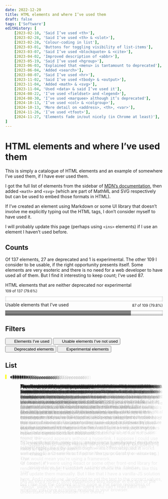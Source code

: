 ```yaml
---
date: 2022-12-20
title: HTML elements and where I’ve used them
draft: false
tags: ['Software']
editHistory: [
	[2023-02-10, 'Said I’ve used <th>'],
	[2023-02-28, 'Said I’ve used <th> & <slot>'],
	[2023-02-28, 'Colour-coding in list'],
	[2023-03-01, 'Buttons for toggling visibility of list-items'],
	[2023-03-07, 'Said I’ve used <blockquote> & <cite>'],
	[2023-04-02, 'Improved description of <abbr>'],
	[2023-05-19, 'Said I’ve used <hgroup>'],
	[2023-06-03, 'Explained that <menu> is tantamount to deprecated'],
	[2023-06-04, 'Added <search>'],
	[2023-08-07, 'Said I’ve used <hr>'],
	[2023-11-02, 'Said I’ve used <tbody> & <output>'],
	[2023-11-04, 'Added <math> & <svg>'],
	[2023-11-04, 'Used <data> & said I’ve used it'],
	[2024-08-22, 'I’ve used <fieldset> and <legend>'],
	[2024-08-30, 'I’ve used <marquee> although it’s deprecated'],
	[2024-10-13, 'I’ve used <col> & <colgroup>'],
	[2024-10-13, 'More detail on <address>, <th>, <var>'],
	[2024-11-26, 'I’ve used <tfoot>'],
	[2024-11-27, 'Elements fade in/out nicely (in Chrome at least)'],
]
---
```


<style>
:root {
	/* An extra gradient to make the elements look more 3D. */
	--gradient-overlay-3d: linear-gradient(rgba(0,0,0,0.125), transparent 16.7%, rgba(255,255,255,0.125) 33.3%, transparent 50%, rgba(0,0,0,0.25));

  /* Fills for the definition list items.
	These are actually solid colour fills, because --gradient-overlay-3d is commented out in them.
	But I’ve implemented them as gradients, in case I wanted to uncomment the var(--gradient-overlay-3d),
  and so that I can have the “used” colour derived from the “usable-unused” made darker. */
	--used-gradient:
		/* var(--gradient-overlay-3d), */
		linear-gradient(rgba(0,0,0,0.5), rgba(0,0,0,0.5)),
		linear-gradient(var(--colour1), var(--colour1));
	--usable-unused-gradient:
		/* var(--gradient-overlay-3d), */
		linear-gradient(var(--colour1), var(--colour1));
	--deprecated-gradient:
		/* var(--gradient-overlay-3d), */
		linear-gradient(var(--colour2), var(--colour2));
	--experimental-gradient: var(--deprecated-gradient);
}

label {
	display: flex;
	justify-content: space-between;
	flex-wrap: wrap;
	margin: 0.125rem 0 0.5rem;
}

label small {
	line-height: 1.3333em;
	margin: 0.3333em 0 0;
}

/* <meter> & <progress> elements contain pseudo-elements that are difficult to style consistently across browsers.
Instead, I’ve decided to hide as much as I can, and use a linear gradient to fill the bars to the required proportion.
Firefox still shows a green pseudo-element for the bar, which is a bit irritating but I haven’t been able to fix it. */

meter,progress {
	width: 100%;
	height: 1rem;
	appearance: none;
	border: none;
	background: none;
	background-color: white;
	box-shadow: 0 0 0.5em -0.25em #333 inset;
}

/* The linear gradients referring to var(--percentage) are what fill the bars to the required proportion.
That variable is set within the HTML for each element. */

meter {
	background-image: var(--gradient-overlay-3d),
	                  linear-gradient(to right, var(--colour1) var(--percentage), var(--colour2) 0%);
}

progress {
	background-image: var(--gradient-overlay-3d),
	                  linear-gradient(to right, rgba(0,0,0,0.5) var(--percentage), transparent 0%);
	background-color: var(--colour1);
}

::-webkit-meter-bar,
::-webkit-progress-bar {
	opacity: 0;
}

::-webkit-meter-optimum-value,
::-webkit-progress-value,
::-moz-progress-bar {
	opacity: 0;
}

.filter-buttons {
	display: flex;
	gap: 0.25em;
	flex-wrap: wrap;
}

button[data-elements-class] {
	padding-left: 1em;
}

button[data-elements-class] span {
	display: inline-block;
	width: 1em;
	height: 1em;
	transform: translateX(-0.5em);
	vertical-align: -0.1875em;
	filter: drop-shadow(0.5px 0.5px var(--nav-text)) drop-shadow(-0.5px -0.5px var(--nav-text)) drop-shadow(-0.5px 0.5px var(--nav-text)) drop-shadow(0.5px -0.5px var(--nav-text));
	/* background-color: var(--colour2); */
}

button[data-elements-class] span::before {
	content: '';
	display: inline-block;
	width: 1em;
	height: 1em;
	/* Cross shape from BennettFeely.com/clippy */
	clip-path: polygon(20% 0%, 0% 20%, 30% 50%, 0% 80%, 20% 100%, 50% 70%, 80% 100%, 100% 80%, 70% 50%, 100% 20%, 80% 0%, 50% 30%);
}

button[data-elements-class][aria-pressed="true"] span::before {
	clip-path: unset;
	background-color: var(--colour6);
	/* Custon tick shape from BennettFeely.com/clippy */
	clip-path: polygon(16% 51%, 0 69%, 32% 100%, 100% 20%, 80% 0%, 33% 66%);
}

dl div.hidden {
	display: none;
}

/* Code for transitioning to/from `display:none` adapted from https://developer.mozilla.org/en-US/docs/Web/CSS/CSS_transitions/Using_CSS_transitions#transitioning_display_and_content-visibility */
@media (prefers-reduced-motion: no-preference) {
	@supports (interpolate-size: allow-keywords) {
		:root {
			interpolate-size: allow-keywords;
		}

		dl div {
			transition:
				display 0.5s allow-discrete,
				height 0.5s ease,
				opacity 0.5s ease;
			display: block;
			height: auto;
			opacity: 1;
		}

		@starting-style {
  		dl div {
				height: 0;
				opacity: 0;
  		}
		}

		dl div.hidden {
			display: none;
			height: 0;
			opacity: 0;
		}
	}
}

dl div {
	padding-left: 1rem;
	/* This is purely so pseudo-elements have the same height as their parents. */
	position: relative;
}

dd {
	margin-left: 2rem;
}

/* Changing the 1rem margin-bottom to padding makes the transition on the parent div’s height smoother,
because the padding is treated as part of the height of the div but margin wouldn’t be. */
dd p:last-child {
	margin-bottom: 0;
	padding-bottom: 1rem;
}

dl div::before {
	content: '';
	position: absolute;
	transform: translateX(-1rem);
	width: 0.25rem;
	height: calc(100% + 1em);
	/* If a class has been set on <div>, the yellow should be hidden by background-image.
	So if yellow appears, a class is missing. */
	background-color: yellow;
}

dl div.used::before,
button[data-elements-class="used"] span::before {
	background-image: var(--used-gradient);
}

dl div.deprecated::before,
button[data-elements-class="deprecated"] span::before {
	background-image: var(--deprecated-gradient);
}

dl div.experimental::before,
button[data-elements-class="experimental"] span::before {
	background-image: var(--experimental-gradient);
}

dl div.usable-unused::before,
button[data-elements-class="usable-unused"] span::before {
	background-image: var(--usable-unused-gradient);
}
</style>

# HTML elements and where I’ve used them

This is simply a catalogue of HTML elements and an example of somewhere I’ve used them, if I have ever used them.

I got the full list of elements from the sidebar of [MDN’s documentation](https://developer.mozilla.org/en-US/docs/Web/HTML/Element), then added <code>&lt;math&gt;</code> and <code>&lt;svg&gt;</code> (which are part of MathML and SVG respectively but can be used to embed those formats in HTML).

If I’ve created an element using Markdown or some UI library that doesn’t involve me explicitly typing out the HTML tags, I don’t consider myself to have used it.

I will probably update this page (perhaps using <code>&lt;ins&gt;</code> elements) if I use an element I haven’t used before.

## Counts

Of <data value="total">137</data> elements, <data value="deprecated">27</data> are deprecated and <data value="experimental">1</data> is experimental.
The other <data value="usable">109</data> I consider to be usable, if the right opportunity presents itself.
Some elements are very esoteric and there is no need for a web developer to have used all of them.
But I find it interesting to keep count; I’ve used <data value="used">87</data>.

<label for="meter">
	HTML elements that are neither deprecated nor experimental
	<small>
		<data value="usable">109</data>
		of
		<data value="total">137</data>
		(<data value="usable-percent-of-total">79.6</data>%)
	</small>
</label>
<meter id="meter"	min="0"
	value="109" max="137"
	data-value="usable" data-max="total"
	style="--percentage: 79.6%"
></meter>

<label for="progress">
	Usable elements that I’ve used
	<small>
		<data value="used">87</data>
		of
		<data value="usable">109</data>
		(<data value="used-percent-of-usable">79.8</data>%)
	</small>
</label>
<progress id="progress"	min="0"
	value="87" max="109"
	data-value="used" data-max="usable"
	style="--percentage: 79.8%"
></progress>

## Filters

<!-- The empty <span>s are for the tick/cross shapes. -->
<div class="filter-buttons">
	<button type="button" aria-pressed="true" data-elements-class="used">
		<span></span>Elements I’ve used
	</button>
	<button type="button" aria-pressed="true" data-elements-class="usable-unused">
		<span></span>Usable elements I’ve not used
	</button>
	<button type="button" aria-pressed="true" data-elements-class="deprecated">
		<span></span>Deprecated elements
	</button>
	<button type="button" aria-pressed="true" data-elements-class="experimental">
		<span></span>Experimental elements
	</button>
</div>

## List

<dl>

<div class="used" id="a">
	<dt><code>&lt;a&gt;</code></dt>
	<dd>
		<p>
			The element that puts the “hyper” into HyperText Markup Language, this is on pretty much every webpage I’ve ever made.
		</p>
	</dd>
</div>

<div class="used" id="abbr">
	<dt><code>&lt;abbr&gt;</code></dt>
	<dd>
		<p>
			Here’s an example of this element: <abbr title="United Kingdom">UK</abbr>.
			The code for that is <code>&lt;abbr title="United Kingdom"&gt;UK&lt;/abbr&gt;</code>.
		</p>
		<p>
			On desktop, you can mouse-over the element to see the title.
			On a mobile device, you can’t do that, so it’s not very useful.
			So I generally prefer to write out abbreviations in the text, without a special element, as in “I live in the UK (United Kingdom).”
		</p>
		<p>
			But the header of my Latin dictionary, <a href="https://www.velut.co.uk">velut</a>, has both approaches, with one expansion of the abbreviation in English and one in Latin:
		<pre><code>&lt;p&gt;
	&lt;abbr title="Useful Tables of Excellent Latin Vocabulary"&gt;
		velut
	&lt;/abbr&gt;
&lt;/p&gt;
&lt;p lang="la"&gt;
	Vocābulōrum Excellentium Latīnōrum Ūtilēs Tabulae
&lt;/p&gt;</code></pre>
		</p>
		<p>
			(As an extra nicety, both expansions also appear in the text of the “About” page of velut.
			Mobile-users who can’t read Latin can understand the abbreviation from there.)
		</p>
	</dd>
</div>

<div class="deprecated" id="acronym">
	<dt><code>&lt;acronym&gt;</code> (Deprecated)</dt>
	<dd>
		<p>
			I’ve not used this.
			I guess I could have used it for the “velut” example above, if it weren’t deprecated.
		</p>
	</dd>
</div>

<div class="usable-unused" id="address">
	<dt><code>&lt;address&gt;</code></dt>
	<dd>
		<p>
			I’ve not used this, but it’s the tag I’m the most surprised that I haven’t used.
			Somehow I’ve not needed an element to wrap contact information, such as an email address or social media links (or indeed a street address).
		</p>
		<p>
			My <a href="https://github.com/DuncanRitchie/DuncanRitchie">GitHub profile readme</a> ends with some contact information, including my city, LinkedIn profile, and personal website.
			I tried wrapping it in <code>&lt;address&gt;</code> just for the sake of it, but GitHub stripped out the tag when it rendered the file.
		</p>
	</dd>
</div>

<div class="deprecated" id="applet">
	<dt><code>&lt;applet&gt;</code> (Deprecated)</dt>
	<dd>
		<p>
			I’ve not used this; it’s deprecated.
		</p>
	</dd>
</div>

<div class="used" id="area">
	<dt><code>&lt;area&gt;</code></dt>
	<dd>
		<p>
			Years ago I made a graphic with clickable regions, using <code>&lt;area&gt;</code> and <code>&lt;map&gt;</code>.
			I’ve not done anything similar since.
		</p>
	</dd>
</div>

<div class="used" id="article">
	<dt><code>&lt;article&gt;</code></dt>
	<dd>
		<p>
			I use this on <a href="https://www.duncanritchie.co.uk">my personal website</a>, because I need an element for grouping the heading and paragraphs within each section.
		</p>
	</dd>
</div>

<div class="used" id="aside">
	<dt><code>&lt;aside&gt;</code></dt>
	<dd>
		<p>
			The “This article was written…” box at the top of my blog-posts is an <code>&lt;aside&gt;</code> element.
		</p>
	</dd>
</div>

<div class="usable-unused" id="audio">
	<dt><code>&lt;audio&gt;</code></dt>
	<dd>
		<p>
			I’ve not used this.
		</p>
	</dd>
</div>

<div class="used" id="b">
	<dt><code>&lt;b&gt;</code></dt>
	<dd>
		<p>
			It’s used for the example results in the labels on the form for the <a href="https://velut.co.uk/advanced">Advanced Search page on velut</a>.
			I wanted bold styling, but not for emphasis, merely to mark the text as being different to its surrounding text.
		</p>
	</dd>
</div>

<div class="used" id="base">
	<dt><code>&lt;base&gt;</code></dt>
	<dd>
		<p>
			Very useful whenever I’m displaying a mini-website on a subpath of www.DuncanRitchie.co.uk, such as <code>&lt;base href="/blog/" /&gt;</code>.
		</p>
	</dd>
</div>

<div class="usable-unused" id="bdi">
	<dt><code>&lt;bdi&gt;</code></dt>
	<dd>
		<p>
			I’ve not used this.
		</p>
	</dd>
</div>

<div class="usable-unused" id="bdo">
	<dt><code>&lt;bdo&gt;</code></dt>
	<dd>
		<p>
			I’ve not used this.
		</p>
	</dd>
</div>

<div class="deprecated" id="bgsound">
	<dt><code>&lt;bgsound&gt;</code> (Deprecated)</dt>
	<dd>
		<p>
			I’ve not used this.
			It’s deprecated, and I wouldn’t want weird noises playing in the background while I’m looking at a webpage.
		</p>
	</dd>
</div>

<div class="deprecated" id="big">
	<dt><code>&lt;big&gt;</code> (Deprecated)</dt>
	<dd>
		<p>
			I’ve not used this; it’s deprecated.
		</p>
	</dd>
</div>

<div class="deprecated" id="blink">
	<dt><code>&lt;blink&gt;</code> (Deprecated)</dt>
	<dd>
		<p>
			I’ve not used this; it’s deprecated.
		</p>
	</dd>
</div>

<div class="used" id="blockquote">
	<dt><code>&lt;blockquote&gt;</code></dt>
	<dd>
		<p>
			I’ve used this in Markdown for documentation at my work, where I accompanied with a pure HTML <code>&lt;cite&gt;</code>.
			My most recent <a href="/blog/eurovision-2022-my-thoughts">Eurovision article</a> has it in pure HTML, but without <code>&lt;cite&gt;</code>.
		</p>
	</dd>
</div>

<div class="used" id="body">
	<dt><code>&lt;body&gt;</code></dt>
	<dd>
		<p>
			Nobody will be surprised to hear I’ve used this, on every HTML page.
		</p>
	</dd>
</div>

<div class="used" id="br">
	<dt><code>&lt;br&gt;</code></dt>
	<dd>
		<p>
			I use this twice in the header of velut: between “Duncan Ritchie’s” and “velut”, and in the Latin expansion of the acronym (between <q lang="la">Vocābulōrum Excellentium</q> and <q lang="la">Latīnōrum Ūtilēs Tabulae</q>).
			It’s a clean alternative to messing around with CSS and <code>&lt;span&gt;</code>s, which is what I would probably do if I wanted the text on one line at some screen-sizes and on two (or more) lines at others.
		</p>
	</dd>
</div>

<div class="used" id="button">
	<dt><code>&lt;button&gt;</code></dt>
	<dd>
		<p>
			Yep, I’ve definitely used this.
			<ins>The first use of it on this blog is for the <a href="#filters">filters</a> on this list.</ins>
		</p>
	</dd>
</div>

<div class="usable-unused" id="canvas">
	<dt><code>&lt;canvas&gt;</code></dt>
	<dd>
		<p>
			I’ve not used this.
		</p>
	</dd>
</div>

<div class="usable-unused" id="caption">
	<dt><code>&lt;caption&gt;</code></dt>
	<dd>
		<p>
			Despite running a website called Useful Tables of Excellent Latin Vocabulary, I’ve not made enough HTML tables to need any <code>&lt;caption&gt;</code> elements.
		</p>
	</dd>
</div>

<div class="deprecated" id="center">
	<dt><code>&lt;center&gt;</code> (Deprecated)</dt>
	<dd>
		<p>
			I’ve not used this; it’s deprecated.
		</p>
	</dd>
</div>

<div class="used" id="cite">
	<dt><code>&lt;cite&gt;</code></dt>
	<dd>
		<p>
			This can go with <code>&lt;blockquote&gt;</code>, to mark up the source of a quotation.
			I have done so on occasion.
		</p>
	</dd>
</div>

<div class="used" id="code">
	<dt><code>&lt;code&gt;</code></dt>
	<dd>
		<p>
			The code-snippets on this page are all within <code>&lt;code&gt;</code> tags.
		</p>
	</dd>
</div>

<div class="used" id="col">
	<dt><code>&lt;col&gt;</code></dt>
	<dd>
		<p>
			I use this on velut, though it’s inside a component that is not yet publicly visible (as of the time of this edit).
			Here’s a whole <a href="./col-elements-on-verb-tables">article about it</a>.
		</p>
	</dd>
</div>

<div class="used" id="colgroup">
	<dt><code>&lt;colgroup&gt;</code></dt>
	<dd>
		<p>
			<a href="#col"><code>&lt;col&gt;</code></a> elements need to be wrapped in <code>&lt;colgroup&gt;</code> for valid HTML.
			That’s the context I’ve used it in.
		</p>
		<p>
			(Apart from making HTML valid, the point of <code>&lt;colgroup&gt;</code> is for formatting a set of table columns, rather than a particular column.
			And it can have a <code>span</code> attribute instead of <code>&lt;col&gt;</code> children, if individual columns don’t need to be targeted.
			The <code>&lt;col&gt;</code> element can also have the <code>span</code> attribute, if its parent <code>&lt;colgroup&gt;</code> doesn’t.
			I haven’t yet wanted to do any of that.)
		</p>
	</dd>
</div>

<div class="deprecated" id="content">
	<dt><code>&lt;content&gt;</code> (Non-standard Deprecated)</dt>
	<dd>
		<p>
			What even is this element?
			I’ve never heard of it!
			According to <a href="https://developer.mozilla.org/en-US/docs/Web/HTML/Element/content">MDN</a>, it’s an obsolete forerunner to the <code>&lt;slot&gt;</code> element in Web Components.
			The more you know.
		</p>
	</dd>
</div>

<div class="used" id="data">
	<dt><code>&lt;data&gt;</code></dt>
	<dd>
		<p>
			I’m using it on this page!
			The statistics at the top of this page are wrapped in <code>&lt;data&gt;</code> tags that have <code>value</code> attributes that serve as keys.
			Then I have JavaScript that checks that the visible text matches the appropriate value for the <code>value</code> attribute.
			This helps me keep the numbers in sync with the list of tags.
		</p>
		<p>
			For example, <code>&lt;data value="deprecated"&gt;<data value="deprecated">27</data>&lt;/data&gt;</code> gets checked against a JavaScript variable called <code>deprecated</code>, which is the number of deprecated HTML tags in this list.
			You’ll get a message in your browser’s console if this isn’t <data value="deprecated">27</data>.
		</p>
		<p>
			(Is it weird that I’m using <code>value</code> attributes to specify keys for getting values, rather than the values themselves?
			Probably.
			But it works well enough, and seems to fit within the purpose of the <code>&lt;data&gt;</code> tag.)
		</p>
		<p>
			Of course, if I were using React or some other front-end library for rendering this page, I wouldn’t need to check the numbers like this and update them manually.
			But I like that I have a vanilla-JS solution here.
			And I <em>could</em> use JavaScript to set the text to the correct values, but I like that the content of this page is the same regardless of whether you have scripting enabled in your browser.
		</p>
	</dd>
</div>

<div class="usable-unused" id="datalist">
	<dt><code>&lt;datalist&gt;</code></dt>
	<dd>
		<p>
			I’ve not used this.
			Within a <code>&lt;select&gt;</code> element, a series of <code>&lt;option&gt;</code>s is a decent alternative.
		</p>
	</dd>
</div>

<div class="used" id="dd">
	<dt><code>&lt;dd&gt;</code></dt>
	<dd>
		<p>
			I’m a big fan of description lists.
			This text is inside a <code>&lt;dd&gt;</code> element right now!
		</p>
	</dd>
</div>

<div class="used" id="del">
	<dt><code>&lt;del&gt;</code></dt>
	<dd>
		<p>
			I’ve used this at work, for example for bits of documentation that are no longer current.
		</p>
	</dd>
</div>

<div class="used" id="details">
	<dt><code>&lt;details&gt;</code></dt>
	<dd>
		<p>
			The “How to use” section of the Advanced Search page on velut is hidden in a <code>&lt;details&gt;</code> element, so you don’t see it until you open the <code>&lt;summary&gt;</code>.
		</p>
	</dd>
</div>

<div class="used" id="dfn">
	<dt><code>&lt;dfn&gt;</code></dt>
	<dd>
		<p>
			I don’t use the definition element on my own Latin dictionary (maybe I should!), but I do use it on the Neo-Latin lexicon (<a href="https://www.duncanritchie.co.uk/latinitas-recens">Latinitas Recens</a>) that I created a mirror for, earlier this year.
		</p>
	</dd>
</div>

<div class="usable-unused" id="dialog">
	<dt><code>&lt;dialog&gt;</code></dt>
	<dd>
		<p>
			This is a newer element, and I’ve not used it yet.
		</p>
	</dd>
</div>

<div class="deprecated" id="dir">
	<dt><code>&lt;dir&gt;</code> (Deprecated)</dt>
	<dd>
		<p>
			I’ve not used this; it’s deprecated.
		</p>
	</dd>
</div>

<div class="used" id="div">
	<dt><code>&lt;div&gt;</code></dt>
	<dd>
		<p>
			It’s the generic block-content element; yes I’ve used it.
		</p>
	</dd>
</div>

<div class="used" id="dl">
	<dt><code>&lt;dl&gt;</code></dt>
	<dd>
		<p>
			All this text is in a description list here.
		</p>
	</dd>
</div>

<div class="used" id="dt">
	<dt><code>&lt;dt&gt;</code></dt>
	<dd>
		<p>
			And this text is under a description term.
		</p>
	</dd>
</div>

<div class="used" id="em">
	<dt><code>&lt;em&gt;</code></dt>
	<dd>
		<p>
			Another element so common I <em>really</em> don’t want to give a particular example here.
		</p>
	</dd>
</div>

<div class="usable-unused" id="embed">
	<dt><code>&lt;embed&gt;</code></dt>
	<dd>
		<p>
			I’ve not used this.
		</p>
	</dd>
</div>

<div class="used" id="fieldset">
	<dt><code>&lt;fieldset&gt;</code></dt>
	<dd>
		<p>
			My first use of <code>&lt;fieldset&gt;</code> and <code>&lt;legend&gt;</code> on this blog was when I made <a href="blog/css-flags">flags with CSS</a>.
			The fieldset wraps a set of radio buttons that change the flag design.
		</p>
	</dd>
</div>

<div class="used" id="figcaption">
	<dt><code>&lt;figcaption&gt;</code></dt>
	<dd>
		<p>
			This is very useful for captioning figures, for example the pictures accompanying the sections on the www.DuncanRitchie.co.uk main website.
		</p>
	</dd>
</div>

<div class="used" id="figure">
	<dt><code>&lt;figure&gt;</code></dt>
	<dd>
		<p>
			Yes, I’ve used it.
		</p>
	</dd>
</div>

<div class="deprecated" id="font">
	<dt><code>&lt;font&gt;</code> (Deprecated)</dt>
	<dd>
		<p>
			I’ve not used this; it’s deprecated.
		</p>
	</dd>
</div>

<div class="used" id="footer">
	<dt><code>&lt;footer&gt;</code></dt>
	<dd>
		<p>
			This isn’t used on my personal website (www.DuncanRitchie.co.uk) per se, but it is used on the subsites off it (such as this blog).
			And it’s on velut.
		</p>
	</dd>
</div>

<div class="used" id="form">
	<dt><code>&lt;form&gt;</code></dt>
	<dd>
		<p>
			Every page on velut has a <code>&lt;form&gt;</code> element for searching.
		</p>
	</dd>
</div>

<div class="deprecated" id="frame">
	<dt><code>&lt;frame&gt;</code> (Deprecated)</dt>
	<dd>
		<p>
			I’ve not used this; it’s deprecated.
		</p>
	</dd>
</div>

<div class="deprecated" id="frameset">
	<dt><code>&lt;frameset&gt;</code> (Deprecated)</dt>
	<dd>
		<p>
			I’ve not used this; it’s deprecated.
		</p>
	</dd>
</div>

<div class="used" id="h1">
	<dt><code>&lt;h1&gt;</code></dt>
	<dd>
		<p>
			I used <code>&lt;h1&gt;</code> through to <code>&lt;h4&gt;</code>, but I don’t think I’ve ever used <code>&lt;h5&gt;</code>.
			And of course I wouldn’t use <code>&lt;h6&gt;</code> without <code>&lt;h5&gt;</code> above it.
		</p>
	</dd>
</div>

<div class="used" id="head">
	<dt><code>&lt;head&gt;</code></dt>
	<dd>
		<p>
			It’s in every HTML page.
		</p>
	</dd>
</div>

<div class="used" id="header">
	<dt><code>&lt;header&gt;</code></dt>
	<dd>
		<p>
			I’m using this on velut (along with <code>&lt;footer&gt;</code>), and I intend to use it at work.
		</p>
	</dd>
</div>

<div class="used" id="hgroup">
	<dt><code>&lt;hgroup&gt;</code></dt>
	<dd>
		<p>
			Maybe I should be using this for the headers for the <a href="https://www.duncanritchie.co.uk/code#velut-projects">lists of my projects</a> on my website.
			I’m not at the moment.
		</p>
		<p>
			<ins>Update: I’m now using it for that purpose!</ins>
		</p>
	</dd>
</div>

<div class="used" id="hr">
	<dt><code>&lt;hr&gt;</code></dt>
	<dd>
		<p>
			I’ve not used horizontal rule elements on webpages, but I made some email templates for work that used them.
		</p>
	</dd>
</div>

<div class="used" id="html">
	<dt><code>&lt;html&gt;</code></dt>
	<dd>
		<p>
			Yep, I’ve used this.
		</p>
	</dd>
</div>

<div class="used" id="i">
	<dt><code>&lt;i&gt;</code></dt>
	<dd>
		<p>
			I’ve used this a lot, including on this blog, for text in foreign languages that I want italicised.
		</p>
	</dd>
</div>

<div class="used" id="iframe">
	<dt><code>&lt;iframe&gt;</code></dt>
	<dd>
		<p>
			I’ve used this at work in a prototype.
		</p>
	</dd>
</div>

<div class="deprecated" id="image">
	<dt><code>&lt;image&gt;</code> (Non-standard Deprecated)</dt>
	<dd>
		<p>
			I’ve not used this: <code>&lt;img&gt;</code> has been the standard element for images pretty much for ever, as far as I’m concerned.
		</p>
	</dd>
</div>

<div class="used" id="img">
	<dt><code>&lt;img&gt;</code></dt>
	<dd>
		<p>
			Yep, I’ve used this.
		</p>
	</dd>
</div>

<div class="used" id="input">
	<dt><code>&lt;input&gt;</code></dt>
	<dd>
		<p>
			Yep, I’ve used this.
		</p>
	</dd>
</div>

<div class="used" id="ins">
	<dt><code>&lt;ins&gt;</code></dt>
	<dd>
		<p>
			I’ve used this on markdown documents, such as my <a href="https://github.com/DuncanRitchie/velut/blob/main/plan.md">plan for re-architecting my Latin dictionary</a>.
		</p>
	</dd>
</div>

<div class="used" id="kbd">
	<dt><code>&lt;kbd&gt;</code></dt>
	<dd>
		<p>
			It marks up the word “Ctrl” on my <a href="https://www.duncanritchie.co.uk/velut-dictionary-links/">Dictionary Links for velut</a> page.
			And I’ve used it elsewhere.
		</p>
	</dd>
</div>

<div class="deprecated" id="keygen">
	<dt><code>&lt;keygen&gt;</code> (Deprecated)</dt>
	<dd>
		<p>
			I’ve never used this; it’s deprecated.
		</p>
	</dd>
</div>

<div class="used" id="label">
	<dt><code>&lt;label&gt;</code></dt>
	<dd>
		<p>
			I don’t use <code>&lt;label&gt;</code> on the main search form of velut (I don’t think it’s needed, even for accessibility), but it’s an important element for forms generally.
			I get a lot of use out of it.
		</p>
	</dd>
</div>

<div class="used" id="legend">
	<dt><code>&lt;legend&gt;</code></dt>
	<dd>
		<p>
			As I mentioned above, I used this and <code>&lt;fieldset&gt;</code> in my <a href="blog/css-flags">CSS flags</a> article.
		</p>
	</dd>
</div>

<div class="used" id="li">
	<dt><code>&lt;li&gt;</code></dt>
	<dd>
		<p>
			The list item is a very common element.
		I’ve used it in ordered and unordered lists, but not <code>&lt;menu&gt;</code>.
		</p>
	</dd>
</div>

<div class="used" id="link">
	<dt><code>&lt;link&gt;</code></dt>
	<dd>
		<p>
			This is another tag that’s on pretty much all my webpages, because having CSS in .css files and not directly in the HTML is a good idea.
		</p>
	</dd>
</div>

<div class="used" id="main">
	<dt><code>&lt;main&gt;</code></dt>
	<dd>
		<p>
			I don’t use <code>&lt;main&gt;</code> on the main pages of DuncanRitchie.co.uk (<a href="https://www.duncanritchie.co.uk">homepage</a>, <a href="https://www.duncanritchie.co.uk/code">my code</a>, <a href="https://www.duncanritchie.co.uk/aboutme">more about me</a>).
			But I do use it on a lot of my other pages, including all across this blog.
		</p>
	</dd>
</div>

<div class="used" id="map">
	<dt><code>&lt;map&gt;</code></dt>
	<dd>
		<p>
			As noted above, I’ve used <code>&lt;map&gt;</code> and <code>&lt;area&gt;</code>, but it was several years ago.
		</p>
	</dd>
</div>

<div class="used" id="mark">
	<dt><code>&lt;mark&gt;</code></dt>
	<dd>
		<p>
			The first time I used this was on my <a href="https://www.duncanritchie.co.uk/latinitas-recens">Latinitas Recens mirror</a>, for highlighting the word you searched for in the lexicon entries.
		</p>
	</dd>
</div>

<div class="deprecated" id="marquee">
	<dt><code>&lt;marquee&gt;</code> (Deprecated)</dt>
	<dd>
		<p>
			<ins>
				I used this on my <a href="./looping-panorama-effect#commentary">article about animating panoramas</a>, as a bit of a joke.
			</ins>
		</p>
	</dd>
</div>

<div class="usable-unused" id="math">
	<dt><code>&lt;math&gt;</code></dt>
	<dd>
		<p>
			I’ve never used any MathML elements (<a href="https://developer.mozilla.org/en-US/docs/Web/MathML/Element/math">MDN lists several</a>), but if I were marking up complicated maths expressions in HTML, then I would.
		</p>
	</dd>
</div>

<div class="usable-unused" id="menu">
	<dt><code>&lt;menu&gt;</code></dt>
	<dd>
		<p>
			I’ve not used this.
			I prefer to use <code>&lt;ul&gt;</code> for navigation menus.
		</p>
		<p>
			<ins>
				<a href="https://adrianroselli.com/2023/05/be-careful-using-menu.html#HTMLMenu">Adrian Roselli</a> agrees, saying that, because browsers treat <code>&lt;menu&gt;</code> the same as <code>&lt;ul&gt;</code>, you might as well consider <code>&lt;menu&gt;</code> deprecated.
				(However, it isn’t <em>officially</em> deprecated like <code>&lt;menuitem&gt;</code> is.)
			</ins>
		</p>
	</dd>
</div>

<div class="deprecated" id="menuitem">
	<dt><code>&lt;menuitem&gt;</code> (Non-standard Deprecated)</dt>
	<dd>
		<p>
			I’ve never used this; it’s deprecated.
		</p>
	</dd>
</div>

<div class="used" id="meta">
	<dt><code>&lt;meta&gt;</code></dt>
	<dd>
		<p>
			This is an element that there should be at least one of in every <code>&lt;head&gt;</code>.
		</p>
	</dd>
</div>

<div class="used" id="meter">
	<dt><code>&lt;meter&gt;</code></dt>
	<dd>
		<p>
			So far the only time I’ve used this is for the graph at the top of this blogpost, showing the proportion of HTML elements that I would consider using!
		</p>
	</dd>
</div>

<div class="used" id="nav">
	<dt><code>&lt;nav&gt;</code></dt>
	<dd>
		<p>
			I like to get a navigation-menu on pretty much every webpage I make.
			The “<a href="https://www.velut.co.uk/about">About velut</a>” page on my Latin dictionary has two — one for the table of contents (navigating within the page), and the one in the footer for navigating the website.
		</p>
	</dd>
</div>

<div class="deprecated" id="nobr">
	<dt><code>&lt;nobr&gt;</code> (Deprecated)</dt>
	<dd>
		<p>
			I’ve never used this; it’s deprecated.
		</p>
	</dd>
</div>

<div class="deprecated" id="noembed">
	<dt><code>&lt;noembed&gt;</code> (Deprecated)</dt>
	<dd>
		<p>
			I’ve never used this; it’s deprecated.
		</p>
	</dd>
</div>

<div class="deprecated" id="noframes">
	<dt><code>&lt;noframes&gt;</code> (Deprecated)</dt>
	<dd>
		<p>
			I’ve never used this; it’s deprecated.
		</p>
	</dd>
</div>

<div class="used" id="noscript">
	<dt><code>&lt;noscript&gt;</code></dt>
	<dd>
		<p>
			A cunning use of <code>&lt;noscript&gt;</code> is in the page on velut that allows you to <a href="https://www.velut.co.uk/many">search for many Latin words at once</a>.
			This page has a client-side–rendered version that runs if your browser supports JavaScript, and a server-side–rendered version that is used if you don’t have JavaScript.
			One of the form inputs is hidden (so you never see it) and wrapped in <code>&lt;noscript&gt;</code> (to disable it when JavaScript is supported).
			When the form is submitted, the presence or absence of this field determines whether the page should be rendered server-side or not.
		</p>
    <pre><code>&lt;noscript&gt;
	&lt;input hidden name="ssr" value="true" onChange="void()" /&gt;
&lt;/noscript&gt;</code></pre>
    </dd>
</div>

<div class="usable-unused" id="object">
	<dt><code>&lt;object&gt;</code></dt>
	<dd>
		<p>
			I’ve never used this.
		</p>
	</dd>
</div>

<div class="used" id="ol">
	<dt><code>&lt;ol&gt;</code></dt>
	<dd>
		<p>
			The good ol’ “list with explicit ordering” element.
			I’ve only used it in Markdown, for instance on my blogposts where I rank <a href="./eurovision-2022">Eurovision entries</a>.
		</p>
	</dd>
</div>

<div class="usable-unused" id="optgroup">
	<dt><code>&lt;optgroup&gt;</code></dt>
	<dd>
		<p>
			I’ve not built dropdown inputs for forms that are complicated enough to need their options to be grouped, so I’ve never used <code>&lt;optgroup&gt;</code>.
		</p>
	</dd>
</div>

<div class="used" id="option">
	<dt><code>&lt;option&gt;</code></dt>
	<dd>
		<p>
			I’ve used this on velut (for the types of rhyme you can search for) and at work.
		</p>
	</dd>
</div>

<div class="used" id="output">
	<dt><code>&lt;output&gt;</code></dt>
	<dd>
		<p>
			The first time I made a form with this element was for my <a href="css-flags">CSS flags</a> article, which was published after I wrote this list.
			I have sliders for controlling the flag animation and I display the value of each slider in an <code>&lt;output&gt;</code> element beside it.
		</p>
	</dd>
</div>

<div class="used" id="p">
	<dt><code>&lt;p&gt;</code></dt>
	<dd>
		<p>
			Yes, I write in paragraphs.
		</p>
	</dd>
</div>

<div class="deprecated" id="param">
	<dt><code>&lt;param&gt;</code> (Deprecated)</dt>
	<dd>
		<p>
			I’ve never used this; it’s deprecated.
		</p>
	</dd>
</div>

<div class="used" id="picture">
	<dt><code>&lt;picture&gt;</code></dt>
	<dd>
		<p>
			This is very useful if I want different sizes of an image to load for different sizes of screen — a smaller picture on mobile, larger on desktop, etc.
		</p>
	</dd>
</div>

<div class="deprecated" id="plaintext">
	<dt><code>&lt;plaintext&gt;</code> (Deprecated)</dt>
	<dd>
		<p>
			I’ve never used this; it’s deprecated.
		</p>
	</dd>
</div>

<div class="experimental" id="portal">
	<dt><code>&lt;portal&gt;</code> (Experimental)</dt>
	<dd>
		<p>
			I’ve never used this; it’s experimental.
		</p>
	</dd>
</div>

<div class="used" id="pre">
	<dt><code>&lt;pre&gt;</code></dt>
	<dd>
		<p>
			I’m using it on this page (and on other pages) for blocks of code.
		</p>
	</dd>
</div>

<div class="used" id="progress">
	<dt><code>&lt;progress&gt;</code></dt>
	<dd>
		<p>
			There’s a <code>&lt;progress&gt;</code>-bar on the JavaScript (client–side—rendered) version of the “Look-up of many words” page on velut.
			It goes from 0 to 100% as the words load on the page.
		</p>
		<p>
			There is also a <code>&lt;progress&gt;</code>-bar at the top of this page.
			I intend to update it whenever I use a HTML element for the first time.
			It might never get to 100%.
		</p>
	</dd>
</div>

<div class="used" id="q">
	<dt><code>&lt;q&gt;</code></dt>
	<dd>
		<p>
			An upcoming blogpost includes <code>&lt;q&gt;</code> elements, because I’m quoting text.
		</p>
	</dd>
</div>

<div class="deprecated" id="rb">
	<dt><code>&lt;rb&gt;</code> (Deprecated)</dt>
	<dd>
		<p>
			I’ve not used any of the “Ruby” elements for marking up the pronunciation of East Asian characters — I’ve never worked with Taiwanese writing (etc).
			And this element is deprecated, so that’s another great reason for me not to have used it.
		</p>
	</dd>
</div>

<div class="usable-unused" id="rp">
	<dt><code>&lt;rp&gt;</code></dt>
	<dd>
		<p>
			Another Ruby element.
			Not deprecated, but I’ve still not used it.
		</p>
	</dd>
</div>

<div class="usable-unused" id="rt">
	<dt><code>&lt;rt&gt;</code></dt>
	<dd>
		<p>
			Another Ruby element I’ve not used.
		</p>
	</dd>
</div>

<div class="deprecated" id="rtc">
	<dt><code>&lt;rtc&gt;</code> (Deprecated)</dt>
	<dd>
		<p>
			It’s a Ruby element and it’s deprecated.
			That’s a no from me.
		</p>
	</dd>
</div>

<div class="usable-unused" id="ruby">
	<dt><code>&lt;ruby&gt;</code></dt>
	<dd>
		<p>
			This is the element to surround any other Ruby elements and the East Asian characters they explain.
			I’ve not used it.
		</p>
	</dd>
</div>

<div class="used" id="s">
	<dt><code>&lt;s&gt;</code></dt>
	<dd>
		<p>
			I’ve used <code>&lt;del&gt;</code> for text that was on a page because it was relevant when it was written, but is no longer current after an edit.
			<s>I’ve not used <code>&lt;s&gt;</code> (or its obsolete variant <code>&lt;strike&gt;</code>).
			Maybe I should use it in the future.</s>
			Oh look, I’ve just used it now!
		</p>
	</dd>
</div>

<div class="used" id="samp">
	<dt><code>&lt;samp&gt;</code></dt>
	<dd>
		<p>
			I’ve used this on my <a href="./vim">blogpost about Vim</a>.
			I’ve also used it in documentation for some things related to my Latin dictionary, such as my <a href="https://www.duncanritchie.co.uk/velut-word-data-generator">Word Data Generator</a>.
		</p>
	</dd>
</div>

<div class="used" id="script">
	<dt><code>&lt;script&gt;</code></dt>
	<dd>
		<p>
			Of course I’ve used this.
		</p>
	</dd>
</div>

<div class="usable-unused" id="search">
	<dt><code>&lt;search&gt;</code></dt>
	<dd>
		<p>
			This tag was announced in <date datetime="2023-03-24">March 2023</date> and I therefore added it to this article.
			It exists so that the Aria landmark role of <code>search</code> has a corresponding HTML tag, which means it is pretty much equivalent to <code>&lt;div role="search"&gt;</code>.
		</p>
		<p>
			I’ve not used this element.
			On velut, I use <code>&lt;form role="search"&gt;</code>, which gives me native HTML form behaviour and the correct Aria role in one element.
			This is equivalent to wrapping <code>&lt;form&gt;</code> in <code>&lt;search&gt;</code>.
			Swapping the <code>&lt;search&gt;</code> element in is an easy change to make, but there’s not a lot of benefit.
		</p>
	</dd>
</div>

<div class="used" id="section">
	<dt><code>&lt;section&gt;</code></dt>
	<dd>
		<p>
			I’m very fond of this element.
			It’s not used on this blog, but I use it a lot elsewhere.
		</p>
	</dd>
</div>

<div class="used" id="select">
	<dt><code>&lt;select&gt;</code></dt>
	<dd>
		<p>
			It’s the dropdown-menu on the homepage of velut (and on all the word pages on velut too).
		</p>
	</dd>
</div>

<div class="deprecated" id="shadow">
	<dt><code>&lt;shadow&gt;</code> (Non-standard Deprecated)</dt>
	<dd>
		<p>
			I’ve never used this; it’s deprecated.
		</p>
	</dd>
</div>

<div class="used" id="slot">
	<dt><code>&lt;slot&gt;</code></dt>
	<dd>
		<p>
			I like the idea of Web Components.
			JavaScript frameworks like Angular and React* are very popular, but can often be overkill.
			If Web Components can reduce developers’ reliance on such frameworks, that might be cool.
			Unfortunately, they seem like a faff to set up, and they’re such a new thing that I doubt many developers have learnt how to use them.
			I certainly have never made a Web Component, so I’ve never used <code>&lt;slot&gt;</code> inside one.
		</p>
		<p>
			But!
			I converted this blog to use the Astro framework, and that uses <code>&lt;slot&gt;</code> elements.
			So now I have used them.
		</p>
		<aside>
			* I know React is technically a library, not a framework.
			I don’t think many people use it by itself though — it’s often wrapped in something like Create React App or Next.js or Gatsby or whatever.
			That would mean you’re using a framework.
		</aside>
	</dd>
</div>

<div class="used" id="small">
	<dt><code>&lt;small&gt;</code></dt>
	<dd>
		<p>
			DuncanRitchie.co.uk has a <a href="https://www.duncanritchie.co.uk/404">404 page</a> that appears if the URL is mistyped.
			The words “404 error” in the heading are <code>&lt;small&gt;</code>, because it’s technical information that supplements the more layperson-friendly “Page not found” text.
		</p>
	</dd>
</div>

<div class="used" id="source">
	<dt><code>&lt;source&gt;</code></dt>
	<dd>
		<p>
			I’ve used this inside <code>&lt;picture&gt;</code> elements to specify alternative sizes for images.
		</p>
	</dd>
</div>

<div class="deprecated" id="spacer">
	<dt><code>&lt;spacer&gt;</code> (Deprecated)</dt>
	<dd>
		<p>
			I didn’t know this element existed (or used to exist), until I wrote this blogpost.
			I’ve never used it; it’s deprecated.
		</p>
	</dd>
</div>

<div class="used" id="span">
	<dt><code>&lt;span&gt;</code></dt>
	<dd>
		<p>
			Yes, I’ve used it frequently.
		</p>
	</dd>
</div>

<div class="deprecated" id="strike">
	<dt><code>&lt;strike&gt;</code> (Deprecated)</dt>
	<dd>
		<p>
			I’ve not used it; it’s deprecated.
		</p>
	</dd>
</div>

<div class="used" id="strong">
	<dt><code>&lt;strong&gt;</code></dt>
	<dd>
		<p>
			Why would you use <code>&lt;b&gt;</code> for emphasis when <code>&lt;strong&gt;</code> is <strong>so much better</strong>?!
		</p>
	</dd>
</div>

<div class="used" id="style">
	<dt><code>&lt;style&gt;</code></dt>
	<dd>
		<p>
			This is useful when I don’t want to put some CSS in a file separate to the HTML.
			For example, I use them in <del>Eleventy</del> <ins>Astro</ins> when making this blog.
			So I’m using <code>&lt;style&gt;</code> elements here.
		</p>
		<p>
			I also use it on the 404-page of DuncanRitchie.co.uk.
		</p>
	</dd>
</div>

<div class="used" id="sub">
	<dt><code>&lt;sub&gt;</code></dt>
	<dd>
		<p>
			Have I used this in some documentation at work?
			Maybe, maybe not.
			I’m surprised, because expressions like “CO<sub>2</sub>” aren’t exactly obscure.
			There, I’ve used it now.
		</p>
	</dd>
</div>

<div class="used" id="summary">
	<dt><code>&lt;summary&gt;</code></dt>
	<dd>
		<p>
			The “How to use” section of the Advanced Search page on velut is hidden in a <code>&lt;details&gt;</code> element, so you don’t see it until you open the <code>&lt;summary&gt;</code>.
		</p>
	</dd>
</div>

<div class="used" id="sup">
	<dt><code>&lt;sup&gt;</code></dt>
	<dd>
		<p>
			As with <code>&lt;sub&gt;</code>, I might have never used it on personal web things.
			But I’ve almost certainly written “O(n<sup>2</sup>)” and suchlike at work.
			Or did I use Unicode ordinal characters — “O(n²)” — instead?
			(I don’t know why I would have done that.)
			I’ll count <code>&lt;sup&gt;</code> among the elements I’ve used.
		</p>
	</dd>
</div>

<div class="used" id="svg">
	<dt><code>&lt;svg&gt;</code></dt>
	<dd>
		<p>
			I’m pretty sure that I have used inline SVG in a HTML document, even if it was just in a prototype for work.
			But I’m more likely to have separate SVG files.
		</p>
		<p>
			As with MathML, SVG has its own tags — here’s the <a href="https://developer.mozilla.org/en-US/docs/Web/SVG/Element/svg">MDN documentation for <code>&lt;svg&gt;</code></a>.
		</p>
	</dd>
</div>

<div class="used" id="table">
	<dt><code>&lt;table&gt;</code></dt>
	<dd>
		<p>
			I don’t write HTML tables very often, but I have done so.
		</p>
	</dd>
</div>

<div class="used" id="tbody">
	<dt><code>&lt;tbody&gt;</code></dt>
	<dd>
		<p>
			I’ve used this at work to wrap the non-header rows of a table.
		</p>
	</dd>
</div>

<div class="used" id="td">
	<dt><code>&lt;td&gt;</code></dt>
	<dd>
		<p>
			Yep, on the rare occasion that I make a HTML table, that table has cells.
		</p>
	</dd>
</div>

<div class="usable-unused" id="template">
	<dt><code>&lt;template&gt;</code></dt>
	<dd>
		<p>
			I’ve never explicitly used a <code>&lt;template&gt;</code> element.
		</p>
	</dd>
</div>

<div class="used" id="textarea">
	<dt><code>&lt;textarea&gt;</code></dt>
	<dd>
		<p>
			Yep, I’ve used it, both at work and on several things related to my Latin dictionary.
		</p>
	</dd>
</div>

<div class="used" id="tfoot">
	<dt><code>&lt;tfoot&gt;</code></dt>
	<dd>
		<p class="del">
			<del datetime="2024-11-26">No, I’ve never made a table with the bottom rows in a special element. At time of posting this article.</del>
		</p>
		<p class="ins">
			<ins datetime="2024-11-26">Update: In 2024 I <a href="./childhood-blog">republished my Childhood Blog</a>, and made a <a href="https://www.duncanritchie.co.uk/childhood-blog/word-counts">table of word-counts</a>. That table has <code>&lt;tfoot&gt;</code> displaying the total number of words in that blog (44,139 at time of writing).</ins>
		</p>
	</dd>
</div>

<div class="used" id="th">
	<dt><code>&lt;th&gt;</code></dt>
	<dd>
		<p>
			I only recently learnt that <code>&lt;td&gt;</code> should be replaced with <code>&lt;th&gt;</code> when inside <code>&lt;thead&gt;</code> (or when it’s otherwise a header cell).
			But I have now used it, and written CSS targeting it.
		</p>
	</dd>
</div>

<div class="used" id="thead">
	<dt><code>&lt;thead&gt;</code></dt>
	<dd>
		<p>
			I can’t find or remember where I’ve used a <code>&lt;thead&gt;</code> element, but I’m pretty sure I have.
			I’m counting it.
		</p>
	</dd>
</div>

<div class="used" id="time">
	<dt><code>&lt;time&gt;</code></dt>
	<dd>
		<p>
			I use it on the dates for <a href="https://www.duncanritchie.co.uk/code#velut-projects">code-projects</a> on my website, and for the dates of my posts on this blog.
		</p>
	</dd>
</div>

<div class="used" id="title">
	<dt><code>&lt;title&gt;</code></dt>
	<dd>
		<p>
			Every webpage should have a title.
			Yes, I’ve used it.
		</p>
	</dd>
</div>

<div class="used" id="tr">
	<dt><code>&lt;tr&gt;</code></dt>
	<dd>
		<p>
			Yep, on the rare occasion that I make a HTML table, that table has rows.
		</p>
	</dd>
</div>

<div class="usable-unused" id="track">
	<dt><code>&lt;track&gt;</code></dt>
	<dd>
		<p>
			This would be for specifying subtitles for audio- or video-players.
			I’ve never used <code>&lt;audio&gt;</code> or <code>&lt;video&gt;</code>, so I’ve not used <code>&lt;track&gt;</code> either.
		</p>
	</dd>
</div>

<div class="deprecated" id="tt">
	<dt><code>&lt;tt&gt;</code> (Deprecated)</dt>
	<dd>
		<p>
			I’ve not used this; it’s deprecated.
		</p>
	</dd>
</div>

<div class="usable-unused" id="u">
	<dt><code>&lt;u&gt;</code></dt>
	<dd>
		<p>
			I’ve not used this.
			I don’t really like underlining things that aren’t hyperlinks, and even when I do underline something, I would just use CSS to make that happen, because I would already have a different element to apply the style to.
		</p>
		<p>
			The MDN documentation suggests using <code>&lt;u&gt;</code> to mark spelling mistakes in user-submitted text.
			The closest thing I’ve ever done to that sort of use-case is (again) the “Look-up of many words” feature of velut.
			If the user entered a Latin word that is in my dictionary, a hyperlink is generated for that word; but if the word has not been found, the word appears without a hyperlink.
			I suppose I could use <code>&lt;u&gt;</code> to mark those words that are not in the dictionary.
			But I don’t need to, so I probably won’t.
		</p>
	</dd>
</div>

<div class="used" id="ul">
	<dt><code>&lt;ul&gt;</code></dt>
	<dd>
		<p>
			I like to use <code>&lt;ul&gt;</code> inside <code>&lt;nav&gt;</code> for navigation-menus.
		</p>
	</dd>
</div>

<div class="usable-unused" id="var">
	<dt><code>&lt;var&gt;</code></dt>
	<dd>
		<p>
			This is the element for <em>algebraic</em> variables.
			I’ve not used it.
			For variables in computer code, I would use <a href="#code"><code>&lt;code&gt;</code></a>.
		</p>
	</dd>
</div>

<div class="usable-unused" id="video">
	<dt><code>&lt;video&gt;</code></dt>
	<dd>
		<p>
			I’ve not used this.
		</p>
	</dd>
</div>

<div class="used" id="wbr">
	<dt><code>&lt;wbr&gt;</code></dt>
	<dd>
		<p>
			I used this on a <a href="./web-technologies-with-confusing-names">blogpost earlier this year</a>, because I had written some words with slashes between them and I wanted to allow line-breaks after the slashes.
		</p>
	</dd>
</div>

<div class="deprecated" id="xmp">
	<dt><code>&lt;xmp&gt;</code> (Deprecated)</dt>
	<dd>
		<p>
			I’ve never used this; it’s deprecated.
		</p>
	</dd>
</div>

</dl>

<script>
	// Attach event listeners to the filtering buttons.
	const filteringButtons = document.querySelectorAll('button[data-elements-class]')
	filteringButtons.forEach((button) => {
		button.addEventListener('click', (event) => {
			const target = event.target
			const elementsClass = target.dataset.elementsClass
			const elements = document.querySelectorAll(`dl div.${elementsClass}`)

			if (target.getAttribute('aria-pressed') === 'true') {
				elements.forEach(element => {
					element.classList.add('hidden')
				})
				target.setAttribute('aria-pressed', 'false')
			}
			else {
				elements.forEach(element => {
					element.classList.remove('hidden')
				})
				target.setAttribute('aria-pressed', 'true')
			}
		})
	})

	// Converts to percentage (without the % sign) with 1 decimal place.
	// Eg, 0.123 -> 12.3
	function getRoundedPercentage(number) {
		return Math.round(number * 10 * 100) / 10
	}

	// Each <data> element on this page exists to associate a bit of text with its expected value via a key, eg <data value="total">137</data>
	// The `checkTotals` function checks that the expected value of `total` (etc) matches the text content of the <data> element, and logs to the console if there’s a mistake.
	// Similarly, `data-value` and `data-max` values are used on the <meter> and <progress> elements to specify keys for the `value` and `max` attributes.
	// The function also checks that these attributes have the expected values.
	function checkTotals() {
		const list = document.querySelector('dl')
		const usedElements = list.querySelectorAll(`div.used`)
		const usableUnusedElements = list.querySelectorAll(`div.usable-unused`)
		const deprecatedElements = list.querySelectorAll(`div.deprecated`)
		const experimentalElements = list.querySelectorAll(`div.experimental`)
		const allElements = list.children

		if (allElements.length !== usedElements.length + usableUnusedElements.length + deprecatedElements.length + experimentalElements.length) {
			console.warn(`<dl> has ${allElements.length} children, which is not equal to the sum of the counts of used, usable-unused, deprecated, experimental elements.`)
		}

		const expectedValues = {
			'total': allElements.length,
			'used': usedElements.length,
			'usable-unused': usableUnusedElements.length,
			'deprecated': deprecatedElements.length,
			'experimental': experimentalElements.length,
			'usable': usedElements.length + usableUnusedElements.length,
			'usable-percent-of-total':
				getRoundedPercentage(
					(usedElements.length + usableUnusedElements.length)
					/ allElements.length
				),
			'used-percent-of-usable':
				getRoundedPercentage(
					usedElements.length
					/ (usedElements.length + usableUnusedElements.length)
				),
		}

		const textElementsContainingValues = document.querySelectorAll('data')

		textElementsContainingValues.forEach(textElement => {
			const valueKey = textElement.getAttribute('value')
			const valueExpected = expectedValues[valueKey]
			if (valueExpected === undefined) {
				console.warn(`Value attribute of ${valueKey} not recognised`)
			}
			else {
				const valueDisplayed = textElement.textContent
				if (valueDisplayed != valueExpected) {
					console.warn(`Text content is ${valueDisplayed} for ${valueKey} but should be ${valueExpected}`)
				}
			}
		})

		const meterAndProgress = document.querySelectorAll('meter, progress')

		meterAndProgress.forEach(element => {
			const valueKey = element.getAttribute('data-value')
			const valueExpected = expectedValues[valueKey]
			const valueDisplayed = element.getAttribute('value')
			if (valueDisplayed != valueExpected) {
				console.warn(`Value is ${valueDisplayed} for ${element.tagName} but should be ${valueExpected}`)
			}

			const maxKey = element.getAttribute('data-max')
			const maxExpected = expectedValues[maxKey]
			const maxDisplayed = element.getAttribute('max')
			if (maxDisplayed != maxExpected) {
				console.warn(`Max is ${maxDisplayed} for ${element.tagName} but should be ${maxExpected}`)
			}

			const percentageExpected = getRoundedPercentage(valueExpected / maxExpected) + '%'
			const percentageDisplayed = element.style.getPropertyValue('--percentage')
			if (percentageDisplayed !== percentageExpected) {
				console.warn(`--percentage is ${percentageDisplayed} for ${element.tagName} but should be ${percentageExpected}`)
			}
		})
	}
	checkTotals();
</script>
